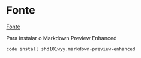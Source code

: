 # Fonte

[Fonte](https://github.com/adam-p/markdown-here/wiki/Markdown-Cheatsheet)

Para instalar o Markdown Preview Enhanced

```shell
code install shd101wyy.markdown-preview-enhanced
```
